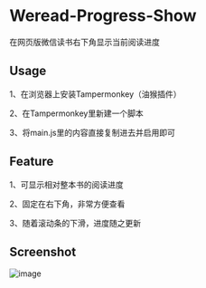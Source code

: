 # Weread-Progress-Show
在网页版微信读书右下角显示当前阅读进度

## Usage
1、在浏览器上安装Tampermonkey（油猴插件）

2、在Tampermonkey里新建一个脚本

3、将main.js里的内容直接复制进去并启用即可

## Feature
1、可显示相对整本书的阅读进度

2、固定在右下角，非常方便查看

3、随着滚动条的下滑，进度随之更新

## Screenshot
![image](https://github.com/ralix/Weread-Progress-Show/assets/3196716/3368bdb8-a2bd-409c-a8fd-dd211516cdfe)

